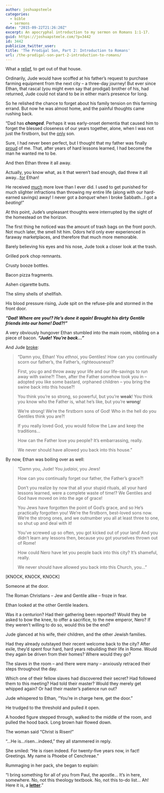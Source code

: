 ```yaml
---
author: joshuapsteele
categories:
  - bible
  - sermons
date: "2015-09-22T21:26:20Z"
excerpt: An apocryphal introduction to my sermon on Romans 1:1-17.
guid: https://joshuapsteele.com/?p=3442
id: 3442
publicize_twitter_user:
title: 'The Prodigal Son, Part 2: Introduction to Romans'
url: /the-prodigal-son-part-2-introduction-to-romans/
---
```


What a <u>relief</u>, to get out of that house.

Ordinarily, Jude would have scoffed at his father’s request to purchase farming equipment from the next city – a three-day journey! But ever since Ethan, that rascal (you might even say that prodigal) brother of his, had returned, Jude could not stand to be in either man’s presence for long.

So he relished the chance to forget about his family tension on this farming errand. But now he was almost home, and the painful thoughts came rushing back.

“Dad has ***changed***. Perhaps it was early-onset dementia that caused him to forget the blessed closeness of our years together, alone, when I was not just the firstborn, but the <u>only</u> son.

Sure, I had never been perfect, but I thought that my father was finally <u>proud</u> of me. That, after years of hard lessons learned, I had become the man he wanted me to be.

And then Ethan threw it all away.

Actually, you know what, as it that weren’t bad enough, dad threw it all away…<u>for</u> Ethan!

He received <u>much</u> more love than I ever did. I used to get punished for much slighter infractions than throwing my entire life (along with our hard-earned savings) away! I never got a *banquet* when I broke Sabbath…I got a *beating*!”

At this point, Jude’s unpleasant thoughts were interrupted by the sight of the homestead on the horizon.

The first thing he noticed was the amount of trash bags on the front porch. Not much later, the smell hit him. Odors he’d only ever experienced in faraway marketplaces, and therefore that much more memorable.

Barely believing his eyes and his nose, Jude took a closer look at the trash.

Grilled pork chop remnants.

Crusty booze bottles.

Bacon pizza fragments.

Ashen cigarette butts.

The slimy shells of shellfish.

His blood pressure rising, Jude spit on the refuse-pile and stormed in the front door.

***“Dad! Where are you!? He’s done it again! Brought his dirty Gentile friends into our home! Dad?!”***

A very obviously hungover Ethan stumbled into the main room, nibbling on a piece of bacon. ***“Jude! You’re back…”***

And Jude <u>broke</u>:

> “Damn you, Ethan! You *ethnoi*, you Gentiles! How can you continually scorn our father’s, the Father’s, righteousness!?
> 
> First, you go and throw away your life and our life-savings to run away with swine?! Then, after the Father somehow took you in – adopted you like some bastard, orphaned children – you bring the swine back into this house?!
> 
> You think you’re so strong, so powerful, but you’re **weak**! You think you know who the Father is, what he’s like, but you’re **wrong**!
> 
> We’re strong! We’re the firstborn sons of God! Who in the hell do you Gentiles think you are?!
> 
> If you really loved God, you would follow the Law and keep the traditions…
> 
> How can the Father love you people? It’s embarrassing, really.
> 
> We never should have allowed you back into this house.”

By now, Ethan was boiling over as well:

> “Damn you, Jude! You *judaioi*, you Jews!
> 
> How can you continually forget our father, the Father’s grace?!
> 
> Don’t you realize by now that all your stupid rituals, all your hard lessons learned, were a complete waste of time!? We Gentiles and God have moved on into the age of grace!
> 
> You Jews have forgotten the point of God’s grace, and so He’s practically forgotten you! We’re the firstborn, best-loved sons now. We’re the strong ones, and we outnumber you all at least three to one, so shut up and deal with it!
> 
> You’ve screwed up so often, you got kicked out of your land! And you didn’t learn any lessons then, because you got yourselves thrown out of Rome!
> 
> How could Nero have let you people back into this city? It’s shameful, really.
> 
> We never should have allowed you back into this Church, you…”

\[KNOCK, KNOCK, KNOCK\]

Someone at the door.

The Roman Christians – Jew and Gentile alike – froze in fear.

Ethan looked at the other Gentile leaders.

Was it a centurion? Had their gathering been reported? Would they be asked to bow the knee, to offer a sacrifice, to the new emperor, Nero? If they weren’t willing to do so, would this be the end?

Jude glanced at his wife, their children, and the other Jewish families.

Had they already outstayed their recent welcome back to the city? After exile, they’d spent four hard, hard years rebuilding their life in Rome. Would they again be driven from their homes? Where would they go?

The slaves in the room – and there were many – anxiously retraced their steps throughout the day.

Which one of their fellow slaves had discovered their secret? Had followed them to this meeting? Had told their master? Would they merely get whipped again? Or had their master’s patience run out?

Jude whispered to Ethan, “You’re in charge here, get the door.”

He trudged to the threshold and pulled it open.

A hooded figure stepped through, walked to the middle of the room, and pulled the hood back. Long brown hair flowed down.

The woman said “Christ is Risen!”

“…He is…risen…indeed,” they all stammered in reply.

She smiled: “He is risen indeed. For twenty-five years now, in fact! Greetings. My name is Phoebe of Cenchreae.”

Rummaging in her pack, she began to explain:

“I bring something for all of you from Paul, the apostle… It’s in here, somewhere. No, not this theology textbook. No, not this to-do list… Ah! Here it is, a <u>**letter**</u>.”